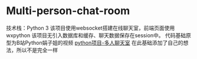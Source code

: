 # Multi-person-chat-room
技术栈：Python 3
该项目使用websocket搭建在线聊天室，前端页面使用wxpython
该项目无引入数据库和缓存、聊天数据保存在session中。
代码基础原型为B站Python娟子姐的视频 [python项目-多人聊天室](https://www.bilibili.com/video/BV1pRq9YxEbR?spm_id_from=333.788.videopod.episodes&vd_source=94fd145a43c41c5c42a7caebabc49adb)
在此基础添加了自己的想法，所以不是完全一样
